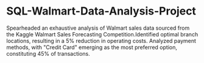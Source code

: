 # SQL-Walmart-Data-Analysis-Project
Spearheaded an exhaustive analysis of Walmart sales data sourced from the Kaggle Walmart Sales Forecasting Competition.Identified optimal branch locations, resulting in a 5% reduction in operating costs. Analyzed payment methods, with "Credit Card" emerging as the most preferred option, constituting 45% of transactions.
